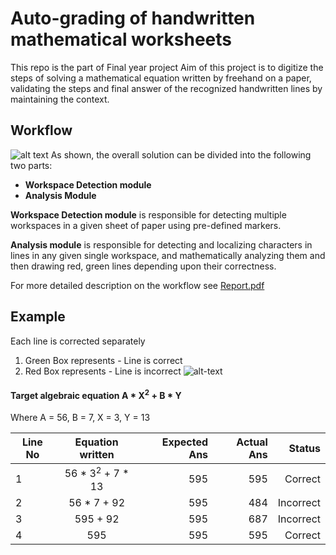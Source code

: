 # Auto-grading of handwritten mathematical worksheets
This repo is the part of Final year project
Aim of this project is to digitize the steps of solving a mathematical equation written by freehand on a paper, validating the steps and final answer of the recognized handwritten lines by maintaining the context.

## Workflow

![alt text](https://drive.google.com/uc?id=1UoBwIxsNj4LRQTezyn1KOYrwO9L6gKhJ)
  As shown, the overall solution can be divided into the following two parts:
  + **Workspace Detection module**
  + **Analysis Module**
  
  **Workspace Detection module** is responsible for detecting multiple workspaces in a 
given sheet of paper using pre-defined markers.
  
  **Analysis module** is responsible for detecting and localizing characters in lines in any 
given single workspace, and mathematically analyzing them and then drawing red, 
green lines depending upon their correctness. 

For more detailed description on the workflow see [Report.pdf](Report.pdf)




## Example
Each line is corrected separately 

1. Green Box represents - Line is correct
2. Red Box represents - Line is incorrect
![alt-text](https://drive.google.com/uc?id=1-I3WUjVu09SbItEY54xnBy1_00-09jwY)

#### Target algebraic equation A * X<sup>2</sup> + B * Y
   Where A = 56, B = 7, X = 3, Y = 13

| Line No       | Equation written     | Expected Ans  |   Actual Ans    |   Status       |
| ------------- |:--------------------:| -------------:| --------------: | --------------:|
| 1      | 56 * 3<sup>2</sup> + 7 * 13 | 595 | 595 | Correct |
| 2      | 56 * 7 + 92 | 595 | 484 | Incorrect |
| 3      | 595 + 92 | 595 | 687 | Incorrect |
| 4      | 595 | 595 | 595 | Correct |
